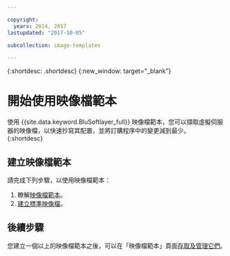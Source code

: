 ```yaml
---

copyright:
  years: 2014, 2017
lastupdated: "2017-10-05"

subcollection: image-templates

---
```


{:shortdesc: .shortdesc}
{:new_window: target="_blank"}

# 開始使用映像檔範本

使用 {{site.data.keyword.BluSoftlayer_full}} 映像檔範本，您可以擷取虛擬伺服器的映像檔，以快速抄寫其配置，並將訂購程序中的變更減到最少。
{:shortdesc}


## 建立映像檔範本

請完成下列步驟，以使用映像檔範本：
1. 瞭解[映像檔範本](/docs/infrastructure/image-templates?topic=image-templates-about-image-templates)。
2. [建立標準映像檔](/docs/infrastructure/image-templates?topic=image-templates-creating-an-image-template)。

## 後續步驟

您建立一個以上的映像檔範本之後，可以在「映像檔範本」頁面[存取及管理它們](/docs/infrastructure/image-templates?topic=image-templates-managing-images-from-the-image-templates-page)。

